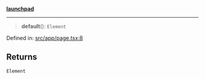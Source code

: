 [**launchpad**](index.md)

***

> **default**(): `Element`

Defined in: [src/app/page.tsx:8](https://github.com/victorbratov/launchpad/blob/2fb5c03d3b8a4ead86d4ea12df9db7edc90ac88e/src/app/page.tsx#L8)

## Returns

`Element`
